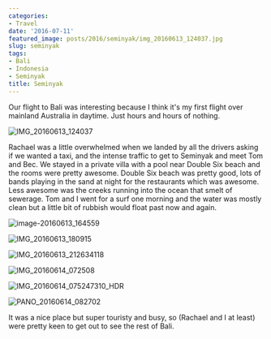 ```yaml
---
categories:
- Travel
date: '2016-07-11'
featured_image: posts/2016/seminyak/img_20160613_124037.jpg
slug: seminyak
tags:
- Bali
- Indonesia
- Seminyak
title: Seminyak
---
```


Our flight to Bali was interesting because I think it's my first flight over mainland Australia in daytime. Just hours and hours of nothing.

![IMG_20160613_124037](img_20160613_124037.jpg)

Rachael was a little overwhelmed when we landed by all the drivers asking if we wanted a taxi, and the intense traffic to get to Seminyak and meet Tom and Bec. We stayed in a private villa with a pool near Double Six beach and the rooms were pretty awesome. Double Six beach was pretty good, lots of bands playing in the sand at night for the restaurants which was awesome. Less awesome was the creeks running into the ocean that smelt of sewerage. Tom and I went for a surf one morning and the water was mostly clean but a little bit of rubbish would float past now and again.

![image-20160613_164559](image-20160613_164559.jpg)

![IMG_20160613_180915](img_20160613_180915.jpg "Resteraunts on Double Six beach")

![IMG_20160613_212634118](img_20160613_212634118.jpg)

![IMG_20160614_072508](img_20160614_072508.jpg "Picture of the power lines because Rachael loves them")

![IMG_20160614_075247310_HDR](img_20160614_075247310_hdr.jpg)

![PANO_20160614_082702](pano_20160614_082702.jpg "Breakfast")

It was a nice place but super touristy and busy, so (Rachael and I at least) were pretty keen to get out to see the rest of Bali.